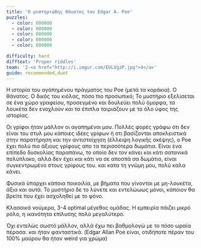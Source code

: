 ```yaml
---
title: 'Ο μυστηριώδης θάνατος του Edgar A. Poe'
puzzles:
  - color: 000000
  - color: 000000
  - color: 000000
  - color: 000000
  - color: 000000

difficulty: hard
difftext: 'Proper riddles'
team: '2-<a href="http://i.imgur.com/EULVgzP.jpg">4</a>'
guide: recommended,duet
---
```


Η ιστορία του αγάπημένου πράγματος του Poe (μετά τα κοράκια). Ο θάνατος.
Ο δικός του κιόλας, πόσο πιο προσωπικό; Το μυστήριο εξελίσεται σε ένα χώρο γραφείου, προσεγμένο και δουλεύει πολύ όμορφα, τα λουκέτα δεν ενοχλούν και τα έπιπλα ταιριάζουν με το όλο ύφος της ιστορίας.

Οι γρίφοι ήταν μάλλον οι αγαπημένοι μου. Πολλές φορές γράφω ότι δεν είναι του στυλ μου κάποιες ιδέες γρίφων ή οτι βασίζονται αποκλειστικά στην παρατήρηση και την αντιστοίχηση (έλλειψη λογικής σκέψης), ο Poe έχει πολύ πιο άξιους γρίφους απο τα περισσότερα δωμάτια. Είναι ένα επίπεδο δυσκολίας παραπάνω, το οποίο δεν τον κάνει και κάτι σατανικά πολύπλοκο, αλλά δεν έχει και κάτι να σε αποσπά σα δωμάτιο, είναι συγκεντρωμένο στους γρίφους του. και κατα τη γνώμη μου, πολύ καλα κάνει.

Φυσικά ύπαρχει κάποια ποικοιλία, με βήματα που γίνονται με μη-λουκέτα, άξια και αυτά. Το μυστήριο δε το λύνετε και εντελώωως μόνοι, κάποιον θα βρείτε που έχει ασχοληθεί με το φόνο.

Κλασσικά νούμερα, 3-4 optimal μέγεθος ομάδας. Η εμπειρία πάιζει μικρό ρόλο, η ικανότητα επίλυσης πολύ μεγαλύτερο.

Όχι εντελώς σωστό μάλλον, αλλά έχω πει βαθμολογώ με το πόσο ωραία πέρασα. και ήταν φανταστικά. (Edgar Allan Poe είναι, οτιδήποτε πέραν του 100% μαύρου θα ήταν weird για χρώμα)
